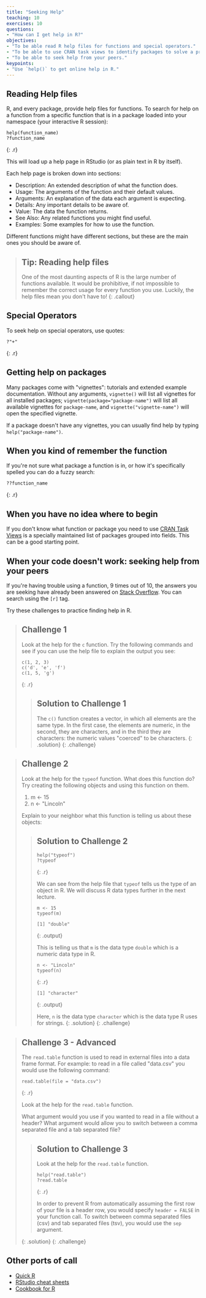 ```yaml
---
title: "Seeking Help"
teaching: 10
exercises: 10
questions:
- "How can I get help in R?"
objectives:
- "To be able read R help files for functions and special operators."
- "To be able to use CRAN task views to identify packages to solve a problem."
- "To be able to seek help from your peers."
keypoints:
- "Use `help()` to get online help in R."
---
```




## Reading Help files

R, and every package, provide help files for functions. To search for help on a
function from a specific function that is in a package loaded into your
namespace (your interactive R session):


~~~
help(function_name)
?function_name
~~~
{: .r}

This will load up a help page in RStudio (or as plain text in R by itself).

Each help page is broken down into sections:

 - Description: An extended description of what the function does.
 - Usage: The arguments of the function and their default values.
 - Arguments: An explanation of the data each argument is expecting.
 - Details: Any important details to be aware of.
 - Value: The data the function returns.
 - See Also: Any related functions you might find useful.
 - Examples: Some examples for how to use the function.

Different functions might have different sections, but these are the main ones you should be aware of.

> ## Tip: Reading help files
>
> One of the most daunting aspects of R is the large number of functions
> available. It would be prohibitive, if not impossible to remember the
> correct usage for every function you use. Luckily, the help files
> mean you don't have to!
{: .callout}

## Special Operators

To seek help on special operators, use quotes:


~~~
?"+"
~~~
{: .r}

## Getting help on packages

Many packages come with "vignettes": tutorials and extended example documentation.
Without any arguments, `vignette()` will list all vignettes for all installed packages;
`vignette(package="package-name")` will list all available vignettes for
`package-name`, and `vignette("vignette-name")` will open the specified vignette.

If a package doesn't have any vignettes, you can usually find help by typing
`help("package-name")`.

## When you kind of remember the function

If you're not sure what package a function is in, or how it's specifically spelled you can do a fuzzy search:


~~~
??function_name
~~~
{: .r}

## When you have no idea where to begin

If you don't know what function or package you need to use
[CRAN Task Views](http://cran.at.r-project.org/web/views)
is a specially maintained list of packages grouped into
fields. This can be a good starting point.

## When your code doesn't work: seeking help from your peers

If you're having trouble using a function, 9 times out of 10,
the answers you are seeking have already been answered on
[Stack Overflow](http://stackoverflow.com/). You can search using
the `[r]` tag.


Try these challenges to practice finding help in R.

> ## Challenge 1
>
> Look at the help for the `c` function. Try the following commands and see if you can use 
> the help file to explain the output you see:
> 
> ~~~
> c(1, 2, 3)
> c('d', 'e', 'f')
> c(1, 5, 'g')
> ~~~
> {: .r}
> > ## Solution to Challenge 1
> >
> > The `c()` function creates a vector, in which all elements are the
> > same type. In the first case, the elements are numeric, in the
> > second, they are characters, and in the third they are characters:
> > the numeric values "coerced" to be characters.
> {: .solution}
{: .challenge}

> ## Challenge 2
> 
> Look at the help for the `typeof` function. What does this function do?
> Try creating the following objects and using this function on them. 
>
> 1. m <- 15
> 2. n <- "Lincoln"
>
> Explain to your neighbor what this function is telling us about these objects:
>
> > ## Solution to Challenge 2
> > 
> > ~~~
> > help("typeof")
> > ?typeof
> > ~~~
> > {: .r}
> > 
> > We can see from the help file that `typeof` tells us the type of an object in R. We will 
> > discuss R data types further in the next lecture.
> >
> > ~~~
> > m <- 15
> > typeof(m)
> > ~~~
> > 
> > ~~~
> > [1] "double"
> > ~~~
> > {: .output}
> > 
> > This is telling us that `m` is the data type `double` which is a numeric data type in R.
> >
> > ~~~
> > n <- "Lincoln"
> > typeof(n)
> > ~~~
> > {: .r}
> > 
> > ~~~
> > [1] "character"
> > ~~~
> > {: .output}
> > 
> > Here, `n` is the data type `character` which is the data type R uses for strings.
> {: .solution}
{: .challenge}

> ## Challenge 3 - Advanced
>
> The `read.table` function is used to read in external files into a data frame format.
> For example: to read in a file called "data.csv" you would use the following command:
> 
> ~~~
> read.table(file = "data.csv")
> ~~~
> {: .r}
>
> Look at the help for the `read.table` function.
>
> What argument would you use if you wanted to read in a file without a header?
> What argument would allow you to switch between a comma separated file and a tab separated
> file?
>
> > ## Solution to Challenge 3
> >
> > Look at the help for the `read.table` function.
> >
> > 
> > ~~~
> > help("read.table")
> > ?read.table
> > ~~~
> > {: .r}
> >
> >
> > In order to prevent R from automatically assuming the first row of your file is a header row,
> > you would specify `header = FALSE` in your function call. To switch between comma separated 
> > files (csv) and tab separated files (tsv), you would use the `sep` argument.
> > 
> {: .solution}
{: .challenge}


## Other ports of call

* [Quick R](http://www.statmethods.net/)
* [RStudio cheat sheets](http://www.rstudio.com/resources/cheatsheets/)
* [Cookbook for R](http://www.cookbook-r.com/)
